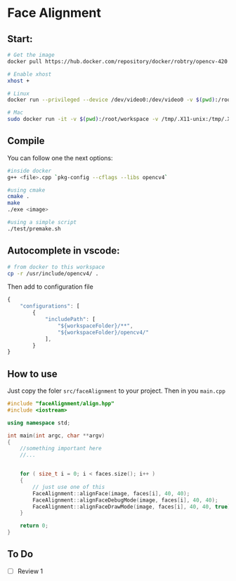 # Face Alignment

## Start:

```sh
# Get the image
docker pull https://hub.docker.com/repository/docker/robtry/opencv-420

# Enable xhost
xhost +

# Linux
docker run --privileged --device /dev/video0:/dev/video0 -v $(pwd):/root/workspace -v /tmp/.X11-unix:/tmp/.X11-unix -e DISPLAY=$DISPLAY -p 5000:5000 -p 8888:8888 -it robtry/opencv-420

# Mac
sudo docker run -it -v $(pwd):/root/workspace -v /tmp/.X11-unix:/tmp/.X11-unix -e DISPLAY=docker.for.mac.host.internal:0  -p 5000:5000 -p 8888:8888 robtry/opencv-420
```

## Compile

You can follow one the next options:

```sh
#inside docker
g++ <file>.cpp `pkg-config --cflags --libs opencv4`
```

```sh
#using cmake
cmake .
make
./exe <image>
```

```sh
#using a simple script
./test/premake.sh
```


## Autocomplete in vscode:

```sh
# from docker to this workspace
cp -r /usr/include/opencv4/ .
```

Then add to configuration file

```js
{
	"configurations": [
		{
			"includePath": [
				"${workspaceFolder}/**",
				"${workspaceFolder}/opencv4/"
			],
		}
}
```

## How to use 

Just copy the foler `src/faceAlignment` to your project. Then in you `main.cpp`

```c++
#include "faceAlignment/align.hpp"
#include <iostream>

using namespace std;

int main(int argc, char **argv)
{
	//something important here
	//...


	for ( size_t i = 0; i < faces.size(); i++ )
	{
		// just use one of this
		FaceAlignment::alignFace(image, faces[i], 40, 40);
		FaceAlignment::alignFaceDebugMode(image, faces[i], 40, 40);
		FaceAlignment::alignFaceDrawMode(image, faces[i], 40, 40, true);
	}

	return 0;
}
```

## To Do

- [ ] Review 1